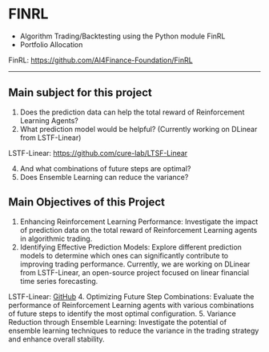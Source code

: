 # FINRL
- Algorithm Trading/Backtesting using the Python module FinRL
- Portfolio Allocation
  
FinRL: https://github.com/AI4Finance-Foundation/FinRL

------
## Main subject for this project
1. Does the prediction data can help the total reward of Reinforcement Learning Agents?
2. What prediction model would be helpful? (Currently working on DLinear from LSTF-Linear)

LSTF-Linear: https://github.com/cure-lab/LTSF-Linear

4. And what combinations of future steps are optimal?
5. Does Ensemble Learning can reduce the variance?

## Main Objectives of this Project
1. Enhancing Reinforcement Learning Performance: Investigate the impact of prediction data on the total reward of Reinforcement Learning agents in algorithmic trading.
2. Identifying Effective Prediction Models: Explore different prediction models to determine which ones can significantly contribute to improving trading performance. Currently, we are working on DLinear from LSTF-Linear, an open-source project focused on linear financial time series forecasting.
   
LSTF-Linear: [GitHub](https://github.com/cure-lab/LTSF-Linear)
4. Optimizing Future Step Combinations: Evaluate the performance of Reinforcement Learning agents with various combinations of future steps to identify the most optimal configuration.
5. Variance Reduction through Ensemble Learning: Investigate the potential of ensemble learning techniques to reduce the variance in the trading strategy and enhance overall stability.
